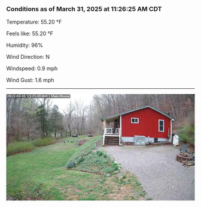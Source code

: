 ### Conditions as of March 31, 2025 at 11:26:25 AM CDT 

Temperature: 55.20 &deg;F

Feels like: 55.20 &deg;F

Humidity: 96%

Wind Direction: N

Windspeed: 0.9 mph

Wind Gust: 1.6 mph

---

<img src="./images/latest.jpeg"/>


